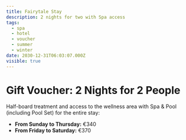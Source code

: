 ```yaml
---
title: Fairytale Stay
description: 2 nights for two with Spa access
tags:
  - spa
  - hotel
  - voucher
  - summer
  - winter
date: 2030-12-31T06:03:07.000Z
visible: true
---
```


# Gift Voucher: 2 Nights for 2 People

Half-board treatment and access to the wellness area with Spa & Pool (including Pool Set) for the entire stay:

- **From Sunday to Thursday:** €340
- **From Friday to Saturday:** €370
